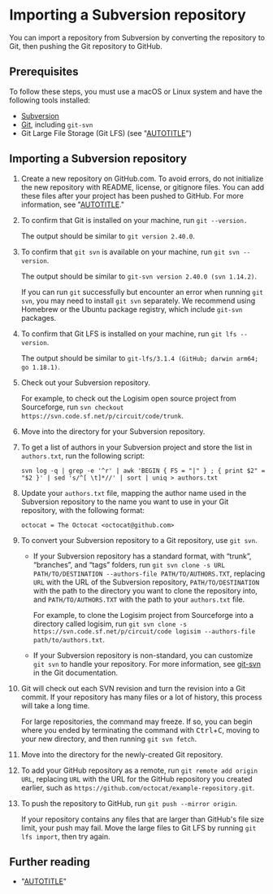 # Importing a Subversion repository

You can import a repository from Subversion by converting the repository to Git, then pushing the Git repository to GitHub.

## Prerequisites

To follow these steps, you must use a macOS or Linux system and have the following tools installed:

- [Subversion](https://subversion.apache.org)
- [Git](https://git-scm.com/downloads), including `git-svn`
- Git Large File Storage (Git LFS) (see "[AUTOTITLE](/repositories/working-with-files/managing-large-files/installing-git-large-file-storage)")

## Importing a Subversion repository

1. Create a new repository on GitHub.com. To avoid errors, do not initialize the new repository with README, license, or gitignore files. You can add these files after your project has been pushed to GitHub. For more information, see "[AUTOTITLE](/repositories/creating-and-managing-repositories/creating-a-new-repository)."
1. To confirm that Git is installed on your machine, run `git --version.`

   The output should be similar to `git version 2.40.0`.
1. To confirm that `git svn` is available on your machine, run `git svn --version`.

   The output should be similar to `git-svn version 2.40.0 (svn 1.14.2)`.

   If you can run `git` successfully but encounter an error when running `git svn`, you may need to install `git svn` separately. We recommend using Homebrew or the Ubuntu package registry, which include `git-svn` packages.
1. To confirm that Git LFS is installed on your machine, run `git lfs --version`.

   The output should be similar to `git-lfs/3.1.4 (GitHub; darwin arm64; go 1.18.1)`.
1. Check out your Subversion repository.

   For example, to check out the Logisim open source project from Sourceforge, run `svn checkout https://svn.code.sf.net/p/circuit/code/trunk`.
1. Move into the directory for your Subversion repository.
1. To get a list of authors in your Subversion project and store the list in `authors.txt`, run the following script:

   ```shell copy
   svn log -q | grep -e '^r' | awk 'BEGIN { FS = "|" } ; { print $2" = "$2 }' | sed 's/^[ \t]*//' | sort | uniq > authors.txt
   ```

1. Update your `authors.txt` file, mapping the author name used in the Subversion repository to the name you want to use in your Git repository, with the following format:

   ```text
   octocat = The Octocat <octocat@github.com>
   ```

1. To convert your Subversion repository to a Git repository, use `git svn`.

   - If your Subversion repository has a standard format, with “trunk”, “branches”, and “tags” folders, run `git svn clone -s URL PATH/TO/DESTINATION --authors-file PATH/TO/AUTHORS.TXT`, replacing `URL` with the URL of the Subversion repository, `PATH/TO/DESTINATION` with the path to the directory you want to clone the repository into, and `PATH/TO/AUTHORS.TXT` with the path to your `authors.txt` file.

     For example, to clone the Logisim project from Sourceforge into a directory called logisim, run `git svn clone -s https://svn.code.sf.net/p/circuit/code logisim --authors-file path/to/authors.txt`.

   - If your Subversion repository is non-standard, you can customize `git svn` to handle your repository. For more information, see [git-svn](https://git-scm.com/docs/git-svn) in the Git documentation.
1. Git will check out each SVN revision and turn the revision into a Git commit. If your repository has many files or a lot of history, this process will take a long time.

   For large repositories, the command may freeze. If so, you can begin where you ended by terminating the command with <kbd>Ctrl</kbd>+<kbd>C</kbd>, moving to your new directory, and then running `git svn fetch`.
1. Move into the directory for the newly-created Git repository.
1. To add your GitHub repository as a remote, run `git remote add origin URL`, replacing `URL` with the URL for the GitHub repository you created earlier, such as `https://github.com/octocat/example-repository.git`.
1. To push the repository to GitHub, run `git push --mirror origin`.

   If your repository contains any files that are larger than GitHub's file size limit, your push may fail. Move the large files to Git LFS by running `git lfs import`, then try again.

## Further reading

- "[AUTOTITLE](/get-started/using-git/troubleshooting-the-2-gb-push-limit)"
